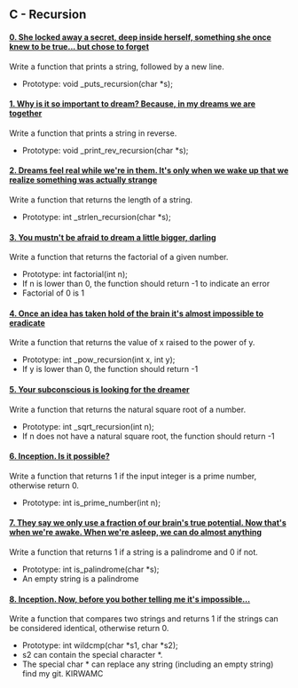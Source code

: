 ## C - Recursion

#### [0. She locked away a secret, deep inside herself, something she once knew to be true... but chose to forget](0-puts_recursion.c)

Write a function that prints a string, followed by a new line.

- Prototype: void _puts_recursion(char *s);

#### [1. Why is it so important to dream? Because, in my dreams we are together](1-print_rev_recursion.c)

Write a function that prints a string in reverse.

- Prototype: void _print_rev_recursion(char *s);

#### [2. Dreams feel real while we're in them. It's only when we wake up that we realize something was actually strange](2-strlen_recursion.c)

Write a function that returns the length of a string.

- Prototype: int _strlen_recursion(char *s);

#### [3. You mustn't be afraid to dream a little bigger, darling](3-factorial.c)

Write a function that returns the factorial of a given number.

- Prototype: int factorial(int n);
- If n is lower than 0, the function should return -1 to indicate an error
- Factorial of 0 is 1

#### [4. Once an idea has taken hold of the brain it's almost impossible to eradicate](4-pow_recursion.c)

Write a function that returns the value of x raised to the power of y.

- Prototype: int _pow_recursion(int x, int y);
- If y is lower than 0, the function should return -1

#### [5. Your subconscious is looking for the dreamer](5-sqrt_recursion.c)

Write a function that returns the natural square root of a number.

- Prototype: int _sqrt_recursion(int n);
- If n does not have a natural square root, the function should return -1

#### [6. Inception. Is it possible?](6-is_prime_number.c)

Write a function that returns 1 if the input integer is a prime number, otherwise return 0.

- Prototype: int is_prime_number(int n);

#### [7. They say we only use a fraction of our brain's true potential. Now that's when we're awake. When we're asleep, we can do almost anything](100-is_palindrome.c)

Write a function that returns 1 if a string is a palindrome and 0 if not.

- Prototype: int is_palindrome(char *s);
- An empty string is a palindrome

#### [8. Inception. Now, before you bother telling me it's impossible...](101-wildcmp.c)

Write a function that compares two strings and returns 1 if the strings can be considered identical, otherwise return 0.

- Prototype: int wildcmp(char *s1, char *s2);
- s2 can contain the special character *.
- The special char * can replace any string (including an empty string) 
find my git. KIRWAMC

